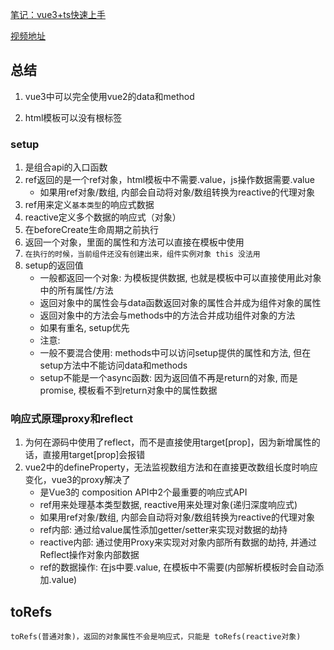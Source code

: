 [笔记：vue3+ts快速上手](https://24kcs.github.io/vue3_study/)

[视频地址](https://www.bilibili.com/video/BV1ra4y1H7ih?p=41)

## 总结

1. vue3中可以完全使用vue2的data和method

2. html模板可以没有根标签

### setup

1. 是组合api的入口函数
2. ref返回的是一个ref对象，html模板中不需要.value，js操作数据需要.value
   - 如果用ref对象/数组, 内部会自动将对象/数组转换为reactive的代理对象
3. ref用来定义`基本类型`的响应式数据
4. reactive定义多个数据的响应式（对象）
5. 在beforeCreate生命周期之前执行
6. 返回一个对象，里面的属性和方法可以直接在模板中使用
7. `在执行的时候，当前组件还没有创建出来，组件实例对象 this 没法用`
8. setup的返回值
   - 一般都返回一个对象: 为模板提供数据, 也就是模板中可以直接使用此对象中的所有属性/方法
   - 返回对象中的属性会与data函数返回对象的属性合并成为组件对象的属性
   - 返回对象中的方法会与methods中的方法合并成功组件对象的方法
   - 如果有重名, setup优先
   - 注意:
   - 一般不要混合使用: methods中可以访问setup提供的属性和方法, 但在setup方法中不能访问data和methods
   - setup不能是一个async函数: 因为返回值不再是return的对象, 而是promise, 模板看不到return对象中的属性数据

### 响应式原理proxy和reflect

1. 为何在源码中使用了reflect，而不是直接使用target[prop]，因为新增属性的话，直接用target[prop]会报错
2. vue2中的defineProperty，无法监视数组方法和在直接更改数组长度时响应变化，vue3的proxy解决了
   - 是Vue3的 composition API中2个最重要的响应式API
   - ref用来处理基本类型数据, reactive用来处理对象(递归深度响应式)
   - 如果用ref对象/数组, 内部会自动将对象/数组转换为reactive的代理对象
   - ref内部: 通过给value属性添加getter/setter来实现对数据的劫持
   - reactive内部: 通过使用Proxy来实现对对象内部所有数据的劫持, 并通过Reflect操作对象内部数据
   - ref的数据操作: 在js中要.value, 在模板中不需要(内部解析模板时会自动添加.value)

## toRefs

`toRefs(普通对象)，返回的对象属性不会是响应式，只能是 toRefs(reactive对象)`